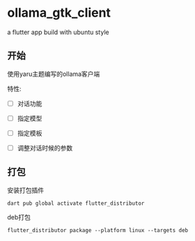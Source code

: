 # ollama_gtk_client

a flutter app build with ubuntu style

## 开始

使用yaru主题编写的ollama客户端

特性:
- [ ] 对话功能
- [ ] 指定模型
- [ ] 指定模板
- [ ] 调整对话时候的参数
  

## 打包
安装打包插件

```
dart pub global activate flutter_distributor
```

deb打包
```
flutter_distributor package --platform linux --targets deb
```
